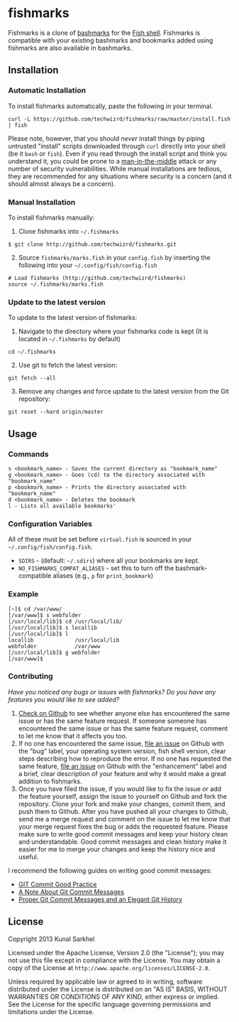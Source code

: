 # fishmarks
Fishmarks is a clone of [bashmarks](https://github.com/huyng/bashmarks) for the
[Fish shell](http://fishshell.com/). Fishmarks is compatible with your existing
bashmarks and bookmarks added using fishmarks are also available in bashmarks.

## Installation

### Automatic Installation

To install fishmarks automatically, paste the following in your terminal.

```fish
curl -L https://github.com/techwizrd/fishmarks/raw/master/install.fish | fish
```

Please note, however, that you should _never_ install things by piping untrusted "install" scripts downloaded through ``curl`` directly into your shell (be it ``bash`` or ``fish``). Even if you read through the install script and think you understand it, you could be prone to a [man-in-the-middle](http://en.wikipedia.org/wiki/Man-in-the-middle_attack) attack or any number of security vulnerabilities. While manual installations are tedious, they are recommended for any situations where security is a concern (and it should almost always be a concern).

### Manual Installation

To install fishmarks manually:

1.  Clone fishmarks into `~/.fishmarks`

```fish
$ git clone http://github.com/techwizrd/fishmarks.git
```

2.  Source `fishmarks/marks.fish` in your `config.fish` by inserting the
    following into your `~/.config/fish/config.fish`

```fish
# Load fishmarks (http://github.com/techwizrd/fishmarks)
source ~/.fishmarks/marks.fish
```
### Update to the latest version

To update to the latest version of fishmarks:

1.  Navigate to the directory where your fishmarks code is kept (It is located in `~/.fishmarks` by default)
```fish
cd ~/.fishmarks
```

2.  Use git to fetch the latest version:

```fish
git fetch --all
```
3.  Remove any changes and force update to the latest version from the Git repository:

```fish
git reset --hard origin/master
```


## Usage

### Commands

```
s <bookmark_name> - Saves the current directory as "bookmark_name"
g <bookmark_name> - Goes (cd) to the directory associated with "bookmark_name"
p <bookmark_name> - Prints the directory associated with "bookmark_name"
d <bookmark_name> - Deletes the bookmark
l - Lists all available bookmarks'
```

### Configuration Variables
All of these must be set before `virtual.fish` is sourced in your `~/.config/fish/config.fish`.

* `SDIRS` - (default: `~/.sdirs`) where all your bookmarks are kept.
* `NO_FISHMARKS_COMPAT_ALIASES` - set this to turn off the bashmark-compatible aliases (e.g., `p` for `print_bookmark`)

### Example

```
[~]$ cd /var/www/
[/var/www]$ s webfolder
[/usr/local/lib]$ cd /usr/local/lib/
[/usr/local/lib]$ s locallib
[/usr/local/lib]$ l
locallib             /usr/local/lib
webfolder            /var/www
[/usr/local/lib]$ g webfolder
[/var/www]$
```

### Contributing

*Have you noticed any bugs or issues with fishmarks? Do you have any features you would like to see added?*

1. [Check on Github](https://github.com/techwizrd/fishmarks/issues?state=open) to see whether anyone else has encountered the same issue or has the same feature request. If someone someone has encountered the same issue or has the same feature request, comment to let me know that it affects you too.
2. If no one has encountered the same issue, [file an issue](https://github.com/techwizrd/fishmarks/issues?state=open) on Github with the "bug" label, your operating system version, fish shell version, clear steps describing how to reproduce the error. If no one has requested the same feature, [file an issue](https://github.com/techwizrd/fishmarks/issues?state=open) on Github with the "enhancement" label and a brief, clear description of your feature and why it would make a great addition to fishmarks.
3. Once you have filed the issue, if you would like to fix the issue or add the feature yourself, assign the issue to yourself on Github and fork the repository. Clone your fork and make your changes, commit them, and push them to Github. After you have pushed all your changes to Github, send me a merge request and comment on the issue to let me know that your merge request fixes the bug or adds the requested feature. Please make sure to write good commit messages and keep your history clean and understandable. Good commit messages and clean history make it easier for me to merge your changes and keep the history nice and useful.

I recommend the following guides on writing good commit messages:
- [GIT Commit Good Practice](https://wiki.openstack.org/wiki/GitCommitMessages)
- [A Note About Git Commit Messages](http://tbaggery.com/2008/04/19/a-note-about-git-commit-messages.html)
- [Proper Git Commit Messages and an Elegant Git History](http://tbaggery.com/2008/04/19/a-note-about-git-commit-messages.html)


## License
Copyright 2013 Kunal Sarkhel

Licensed under the Apache License, Version 2.0 (the "License"); you may not use
this file except in compliance with the License.  You may obtain a copy of the
License at `http://www.apache.org/licenses/LICENSE-2.0`.

Unless required by applicable law or agreed to in writing, software distributed
under the License is distributed on an "AS IS" BASIS, WITHOUT WARRANTIES OR
CONDITIONS OF ANY KIND, either express or implied.  See the License for the
specific language governing permissions and limitations under the License.
